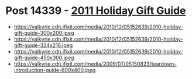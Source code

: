 # Post 14339 - [2011 Holiday Gift Guide](https://www.ifixit.com/News/14339/holiday-gift-guide)

- https://valkyrie.cdn.ifixit.com/media/2010/12/05152639/2010-holiday-gift-guide-300x200.jpeg
- https://valkyrie.cdn.ifixit.com/media/2010/12/05152639/2010-holiday-gift-guide-324x216.jpeg
- https://valkyrie.cdn.ifixit.com/media/2010/12/05152639/2010-holiday-gift-guide-450x300.jpeg
- https://valkyrie.cdn.ifixit.com/media/2009/07/05150823/teardown-introduction-guide-600x400.jpeg
